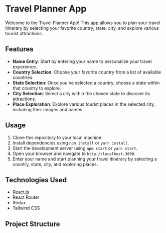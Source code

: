 # Travel Planner App

Welcome to the Travel Planner App! This app allows you to plan your travel itinerary by selecting your favorite country, state, city, and explore various tourist attractions.

## Features

- **Name Entry**: Start by entering your name to personalize your travel experience.
- **Country Selection**: Choose your favorite country from a list of available countries.
- **State Selection**: Once you've selected a country, choose a state within that country to explore.
- **City Selection**: Select a city within the chosen state to discover its attractions.
- **Place Exploration**: Explore various tourist places in the selected city, including their images and names.

## Usage

1. Clone this repository to your local machine.
2. Install dependencies using `npm install` or `yarn install`.
3. Start the development server using `npm start` or `yarn start`.
4. Open your browser and navigate to `http://localhost:3000`.
5. Enter your name and start planning your travel itinerary by selecting a country, state, city, and exploring places.

## Technologies Used

- React.js
- React Router
- Redux
- Tailwind CSS

## Project Structure
